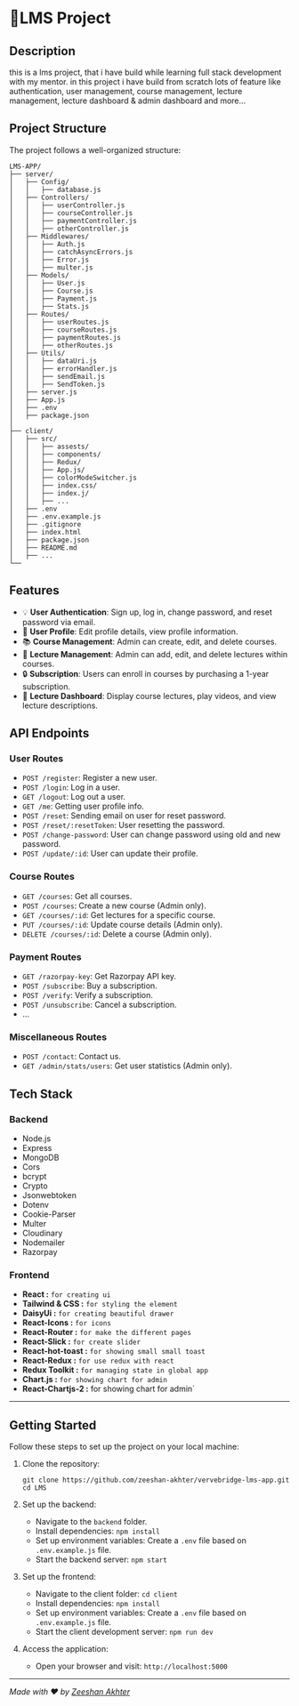 # 🍳LMS Project

## Description

this is a lms project, that i have build while learning full stack development with my mentor. in this project i have build from scratch lots of feature like authentication, user management, course management, lecture management, lecture dashboard & admin dashboard and more...


## Project Structure

The project follows a well-organized structure:

```
LMS-APP/
├── server/
│   ├── Config/
│   │   ├── database.js 
│   ├── Controllers/
│   │   ├── userController.js
│   │   ├── courseController.js
│   │   ├── paymentController.js
│   │   ├── otherController.js
│   ├── Middlewares/
│   │   ├── Auth.js
│   │   ├── catchAsyncErrors.js
│   │   ├── Error.js
│   │   ├── multer.js
│   ├── Models/
│   │   ├── User.js
│   │   ├── Course.js
│   │   ├── Payment.js
│   │   ├── Stats.js
│   ├── Routes/
│   │   ├── userRoutes.js
│   │   ├── courseRoutes.js
│   │   ├── paymentRoutes.js
│   │   ├── otherRoutes.js
│   ├── Utils/
│   │   ├── dataUri.js
│   │   ├── errorHandler.js
│   │   ├── sendEmail.js
│   │   ├── SendToken.js
│   ├── server.js
│   ├── App.js
│   ├── .env
│   ├── package.json
│
├── client/
│   ├── src/
│   │   ├── assests/
│   │   ├── components/
│   │   ├── Redux/ 
│   │   ├── App.js/
│   │   ├── colorModeSwitcher.js
│   │   ├── index.css/
│   │   ├── index.j/
│   │   ├── ...
│   ├── .env
│   ├── .env.example.js
│   ├── .gitignore
│   ├── index.html
│   ├── package.json
│   ├── README.md
│   ├── ...
└──
```

## Features

- 💡 **User Authentication**: Sign up, log in, change password, and reset password via email.
- 🙋 **User Profile**: Edit profile details, view profile information.
- 📚 **Course Management**: Admin can create, edit, and delete courses.
- 📝 **Lecture Management**: Admin can add, edit, and delete lectures within courses.
- 🔒 **Subscription**: Users can enroll in courses by purchasing a 1-year subscription.
- 🎥 **Lecture Dashboard**: Display course lectures, play videos, and view lecture descriptions.

## API Endpoints

### User Routes

- `POST /register`: Register a new user.
- `POST /login`: Log in a user.
- `GET /logout`: Log out a user.
- `GET /me`: Getting user profile info.
- `POST /reset`: Sending email on user for reset password.
- `POST /reset/:resetToken`: User resetting the password.
- `POST /change-password`: User can change password using old and new password.
- `POST /update/:id`: User can update their profile.

### Course Routes

- `GET /courses`: Get all courses.
- `POST /courses`: Create a new course (Admin only).
- `GET /courses/:id`: Get lectures for a specific course.
- `PUT /courses/:id`: Update course details (Admin only).
- `DELETE /courses/:id`: Delete a course (Admin only).

### Payment Routes

- `GET /razorpay-key`: Get Razorpay API key.
- `POST /subscribe`: Buy a subscription.
- `POST /verify`: Verify a subscription.
- `POST /unsubscribe`: Cancel a subscription.
- ...

### Miscellaneous Routes

- `POST /contact`: Contact us.
- `GET /admin/stats/users`: Get user statistics (Admin only).

## Tech Stack

### Backend

- Node.js
- Express
- MongoDB
- Cors
- bcrypt
- Crypto
- Jsonwebtoken
- Dotenv
- Cookie-Parser
- Multer
- Cloudinary
- Nodemailer
- Razorpay

### Frontend

- **React :** `for creating ui`
- **Tailwind & CSS :** `for styling the element`
- **DaisyUi :** `for creating beautiful drawer`
- **React-Icons :** `for icons` 
- **React-Router :** `for make the different pages`
- **React-Slick :** `for create slider` 
- **React-hot-toast :** `for showing small small toast`
- **React-Redux :** `for use redux with react`
- **Redux Toolkit :** `for managing state in global app`
- **Chart.js :** `for showing chart for admin`
- **React-Chartjs-2 :** for showing chart for admin`

---

## Getting Started

Follow these steps to set up the project on your local machine:

1. Clone the repository:
   ```
   git clone https://github.com/zeeshan-akhter/vervebridge-lms-app.git
   cd LMS
   ```

2. Set up the backend:
   - Navigate to the `backend` folder.
   - Install dependencies: `npm install`
   - Set up environment variables: Create a `.env` file based on `.env.example.js` file.
   - Start the backend server: `npm start`

3. Set up the frontend:
   - Navigate to the client folder: `cd client`
   - Install dependencies: `npm install`
   - Set up environment variables: Create a `.env` file based on `.env.example.js` file.
   - Start the client development server: `npm run dev`

4. Access the application:
   - Open your browser and visit: `http://localhost:5000`

---

_Made with ❤️ by [Zeeshan Akhter](linkedin.com/in/zeeshan-akhter-4b1766216/)_